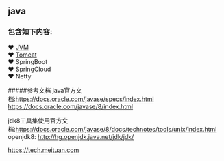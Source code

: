 ## java  
### 包含如下内容:  
   &#10084; [JVM](https://github.com/nieshanfeng/work-know/tree/master/Java/JVM)  
   &#10084; [Tomcat](https://github.com/nieshanfeng/work-know/tree/master/Java/Tomcat)  
   &#10084; SpringBoot  
   &#10084; SpringCloud  
   &#10084; Netty  
   
   
#####参考文档
java官方文档:https://docs.oracle.com/javase/specs/index.html 
https://docs.oracle.com/javase/8/index.html  


jdk8工具集使用官方文档:https://docs.oracle.com/javase/8/docs/technotes/tools/unix/index.html   
openjdk8: http://hg.openjdk.java.net/jdk/jdk/  

https://tech.meituan.com